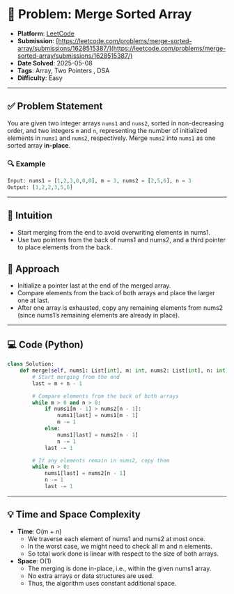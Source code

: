 # 🧲 Problem: Merge Sorted Array

- **Platform**: [LeetCode](https://leetcode.com/problems/merge-sorted-array/description/)
- **Submission**: [https://leetcode.com/problems/merge-sorted-array/submissions/1628515387/](https://leetcode.com/problems/merge-sorted-array/submissions/1628515387/)
- **Date Solved**: 2025-05-08
- **Tags**: Array, Two Pointers , DSA
- **Difficulty**: Easy

---

## ✅ Problem Statement
You are given two integer arrays `nums1` and `nums2`, sorted in non-decreasing order, and two integers `m` and `n`, representing the number of initialized elements in `nums1` and `nums2`, respectively.
Merge `nums2` into `nums1` as one sorted array **in-place**.

### 🔍 Example

```python
Input: nums1 = [1,2,3,0,0,0], m = 3, nums2 = [2,5,6], n = 3  
Output: [1,2,2,3,5,6]
```
---
## 🧠 Intuition
- Start merging from the end to avoid overwriting elements in nums1.
- Use two pointers from the back of nums1 and nums2, and a third pointer to place elements from the back.
## 🚀 Approach
- Initialize a pointer last at the end of the merged array.
- Compare elements from the back of both arrays and place the larger one at last.
- After one array is exhausted, copy any remaining elements from nums2 (since nums1’s remaining elements are already in place).

---

## 💻 Code (Python)

```python
class Solution:
    def merge(self, nums1: List[int], m: int, nums2: List[int], n: int) -> None:
        # Start merging from the end
        last = m + n - 1

        # Compare elements from the back of both arrays
        while m > 0 and n > 0:
            if nums1[m - 1] > nums2[n - 1]:
                nums1[last] = nums1[m - 1]
                m -= 1
            else:
                nums1[last] = nums2[n - 1]
                n -= 1
            last -= 1

        # If any elements remain in nums2, copy them
        while n > 0:
            nums1[last] = nums2[n - 1]
            n -= 1
            last -= 1

```

---

## 💡 Time and Space Complexity
- **Time**: O(m + n)
   - We traverse each element of nums1 and nums2 at most once.
   - In the worst case, we might need to check all m and n elements.
   - So total work done is linear with respect to the size of both arrays.
- **Space**: O(1)
   - The merging is done in-place, i.e., within the given nums1 array.
   - No extra arrays or data structures are used.
   - Thus, the algorithm uses constant additional space.
